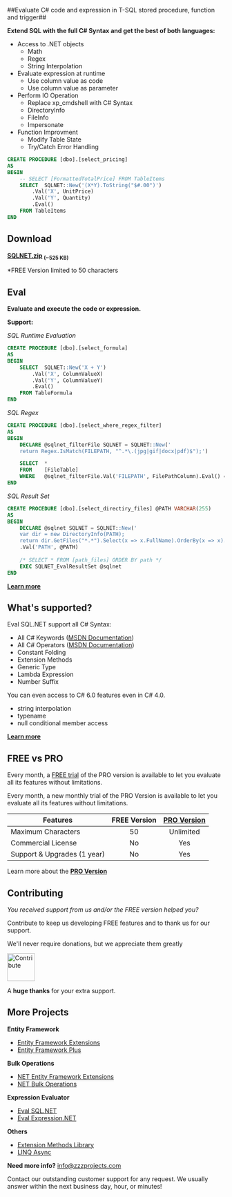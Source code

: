 ##Evaluate C# code and expression in T-SQL stored procedure, function and trigger##

**Extend SQL with the full C# Syntax and get the best of both languages:**

- Access to .NET objects
	- Math
	- Regex
	- String Interpolation
- Evaluate expression at runtime
	- Use column value as code
	- Use column value as parameter
- Perform IO Operation
	- Replace xp_cmdshell with C# Syntax
	- DirectoryInfo
	- FileInfo
	- Impersonate
- Function Improvment
	- Modify Table State
	- Try/Catch Error Handling
    
```sql
CREATE PROCEDURE [dbo].[select_pricing]
AS
BEGIN
    -- SELECT [FormattedTotalPrice] FROM TableItems
    SELECT  SQLNET::New('(X*Y).ToString("$#.00")')
        .Val('X', UnitPrice)
        .Val('Y', Quantity)
        .Eval()
    FROM TableItems
END
```

## Download
**[SQLNET.zip](https://github.com/zzzprojects/Eval-SQL.NET/releases) <sub>(~525 KB)</sub>** 

*FREE Version limited to 50 characters

## Eval
**Evaluate and execute the code or expression.**

**Support:**

_SQL Runtime Evaluation_
```sql
CREATE PROCEDURE [dbo].[select_formula]
AS
BEGIN
	SELECT  SQLNET::New('X + Y')
		.Val('X', ColumnValueX)
		.Val('Y', ColumnValueY)
		.Eval()
	FROM TableFormula
END
```

_SQL Regex_
```sql
CREATE PROCEDURE [dbo].[select_where_regex_filter]
AS
BEGIN
    DECLARE @sqlnet_filterFile SQLNET = SQLNET::New('
    return Regex.IsMatch(FILEPATH, "^.*\.(jpg|gif|docx|pdf)$");')

    SELECT  *
    FROM    [FileTable]
    WHERE   @sqlnet_filterFile.Val('FILEPATH', FilePathColumn).Eval() = 1
END
```

_SQL Result Set_
```sql
CREATE PROCEDURE [dbo].[select_directiry_files] @PATH VARCHAR(255)
AS
BEGIN
	DECLARE @sqlnet SQLNET = SQLNET::New('
	var dir = new DirectoryInfo(PATH);
	return dir.GetFiles("*.*").Select(x => x.FullName).OrderBy(x => x).ToList();')
	.Val('PATH', @PATH)
	
	/* SELECT * FROM [path_files] ORDER BY path */
	EXEC SQLNET_EvalResultSet @sqlnet
END
```

**[Learn more](https://github.com/zzzprojects/Eval-SQL.NET/wiki)**

## What's supported?
Eval SQL.NET support all C# Syntax:
- All C# Keywords ([MSDN Documentation](https://msdn.microsoft.com/en-us/library/x53a06bb.aspx))
- All C# Operators ([MSDN Documentation](https://msdn.microsoft.com/en-CA/library/6a71f45d.aspx))
- Constant Folding
- Extension Methods
- Generic Type
- Lambda Expression
- Number Suffix

You can even access to C# 6.0 features even in C# 4.0.
- string interpolation
- typename
- null conditional member access

**[Learn more](https://github.com/zzzprojects/Eval-SQL.NET/wiki/Syntax-Supported)**

## FREE vs PRO
Every month, a [FREE trial](https://github.com/zzzprojects/Eval-SQL.NET/releases) of the PRO version is available to let you evaluate all its features without limitations.

Every month, a new monthly trial of the PRO Version is available to let you evaluate all its features without limitations.

Features | FREE Version | [PRO Version](http://eval-sql.net/#pro)
------------ | :-------------: | :-------------:
Maximum Characters | 50 | Unlimited
Commercial License | No | Yes
Support & Upgrades (1 year) | No | Yes
Learn more about the **[PRO Version](http://eval-sql.net/#pro)**

## Contributing
_You received support from us and/or the FREE version helped you?_

Contribute to keep us developing FREE features and to thank us for our support.

We'll never require donations, but we appreciate them greatly

<a href="http://www.zzzprojects.com/contribute/" target="_blank"><img src="http://www.zzzprojects.com/images/paypal-contribute.png" alt="Contribute" height="64"></a>

A **huge thanks** for your extra support.


## More Projects

**Entity Framework**
- [Entity Framework Extensions](http://www.zzzprojects.com/products/dotnet-development/entity-framework-extensions/)
- [Entity Framework Plus](https://github.com/zzzprojects/EntityFramework-Plus)

**Bulk Operations**
- [NET Entity Framework Extensions](http://www.zzzprojects.com/products/dotnet-development/entity-framework-extensions/)
- [NET Bulk Operations](http://www.zzzprojects.com/products/dotnet-development/bulk-operations/)

**Expression Evaluator**
- [Eval SQL.NET](https://github.com/zzzprojects/Eval-SQL.NET)
- [Eval Expression.NET](https://github.com/zzzprojects/Eval-Expression.NET)

**Others**
- [Extension Methods Library](https://github.com/zzzprojects/Z.ExtensionMethods/)
- [LINQ Async](https://github.com/zzzprojects/Linq-AsyncExtensions)

**Need more info?** info@zzzprojects.com

Contact our outstanding customer support for any request. We usually answer within the next business day, hour, or minutes!
